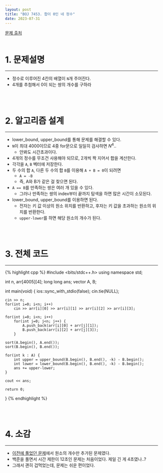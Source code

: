 ```yaml
---
layout: post
title: "BOJ 7453. 합이 0인 네 정수"
date: 2023-07-31
---
```


[문제 출처](https://www.acmicpc.net/problem/7453) <br/><br/>

# 1. 문제설명
<hr>

- 정수로 이루어진 4칸의 배열이 `N`개 주어진다.
- 4개를 추첨해서 0이 되는 쌍의 개수를 구하라


<br/><br/>

# 2. 알고리즘 설계
<hr>

- lower_bound, upper_bound를 통해 문제를 해결할 수 있다.
- `N`이 최대 4000이므로 4중 for문으로 일일히 검사하면 $N^4$..
  - 안봐도 시간초과이다.
- 4개의 정수를 무조건 사용해야 되므로, 2개씩 짝 지어서 합을 계산한다.
- 각각을 `A`, `B` 벡터에 저장한다.
- 두 수의 합 `A`, 다른 두 수의 합 `B`를 이용해 `A + B = 0`이 되려면
  - `A = -B`
  - 즉, A와 B가 같은 걸 찾으면 된다.
- `A == B`를 만족하는 쌍은 여러 개 있을 수 있다.
  - 그러나 만족하는 쌍의 index부터 끝까지 탐색을 하면 많은 시간이 소모된다.
- lower_bound, upper_bound를 이용하면 된다.
  - 전자는 키 값 이상의 원소 위치를 반환하고, 후자는 키 값을 초과하는 원소의 위치를 반환한다.
  - `upper-lower`를 하면 해당 원소의 개수가 된다.

<br/><br/>

# 3. 전체 코드
<hr>

{% highlight cpp %}
#include <bits/stdc++.h>
using namespace std;

int n, arr[4005][4];
long long ans;
vector<int> A, B;

int main(void)
{
    ios::sync_with_stdio(false);
    cin.tie(NULL);

    cin >> n;
    for(int i=0; i<n; i++)
        cin >> arr[i][0] >> arr[i][1] >> arr[i][2] >> arr[i][3];
    
    for(int i=0; i<n; i++)
        for(int j=0; j<n; j++) {
            A.push_back(arr[i][0] + arr[j][1]);
            B.push_back(arr[i][2] + arr[j][3]);
        }

    sort(A.begin(), A.end());
    sort(B.begin(), B.end());

    for(int k : A) {
        int upper = upper_bound(B.begin(), B.end(), -k) - B.begin();
        int lower = lower_bound(B.begin(), B.end(), -k) - B.begin();
        ans += upper-lower;
    }

    cout << ans;

    return 0;
}
{% endhighlight %}


<br/><br/>

# 4. 소감
<hr>

- [이전에 풀었던 문제](https://www.acmicpc.net/problem/3151)에서 원소의 개수만 추가된 문제였다.
- 백준을 풀면서 시간 제한이 12초인 문제는 처음이었다. 제일 긴 게 4초였나..?
- 그래서 괜히 겁먹었는데, 문제는 쉬운 편이었다.